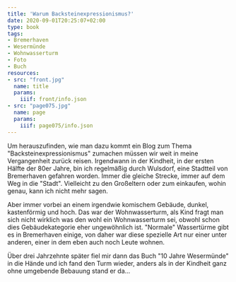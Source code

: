 ```yaml
---
title: 'Warum Backsteinexpressionismus?'
date: 2020-09-01T20:25:07+02:00
type: book
tags:
- Bremerhaven
- Wesermünde
- Wohnwasserturm
- Foto
- Buch
resources:
- src: "front.jpg"
  name: title
  params:
    iiif: front/info.json
- src: "page075.jpg"
  name: page
  params:
    iiif: page075/info.json
---
```


Um herauszufinden, wie man dazu kommt ein Blog zum Thema "Backsteinexpressionismus"  zumachen müssen wir weit in meine Vergangenheit zurück reisen.
Irgendwann in der Kindheit, in der ersten Hälfte der 80er Jahre, bin ich regelmäßig durch Wulsdorf, eine Stadtteil von Bremerhaven gefahren worden. Immer die gleiche Strecke, immer auf dem Weg in die "Stadt". Vielleicht zu den Großeltern oder zum einkaufen, wohin genau, kann ich nicht mehr sagen.

Aber immer vorbei an einem irgendwie komischem Gebäude, dunkel, kastenförmig und hoch. Das war der Wohnwasserturm, als Kind fragt man sich nicht wirklich was den wohl ein Wohnwasserturm sei, obwohl schon dies Gebäudekategorie eher ungewöhnlich ist. "Normale" Wassertürme gibt es in Bremerhaven einige, von daher war diese spezielle Art nur einer unter anderen, einer in dem eben auch noch Leute wohnen.

 Über drei Jahrzehnte später fiel mir dann das Buch "10 Jahre Wesermünde" in die Hände und ich fand den Turm wieder, anders als in der Kindheit ganz ohne umgebende Bebauung stand er da...
